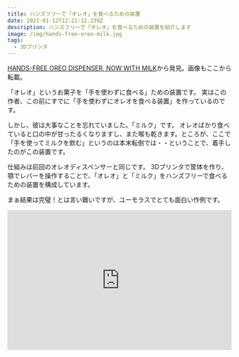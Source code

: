 ```yaml
---
title: ハンズフリーで「オレオ」を食べるための装置
date: 2021-01-12T12:21:12.239Z
description: ハンズフリーで「オレオ」を食べるための装置を紹介します
image: /img/hands-free-oreo-milk.jpg
tags:
  - 3Dプリンタ
---
```

[HANDS-FREE OREO DISPENSER, NOW WITH MILK](https://hackaday.com/2020/02/09/hands-free-oreo-dispenser-now-with-milk/)から発見。画像もここから転載。

「オレオ」というお菓子を「手を使わずに食べる」ための装置です。
実はこの作者、この前にすでに「手を使わずにオレオを食べる装置」を作っているのです。

しかし、彼は大事なことを忘れていました。「ミルク」です。
オレオばかり食べていると口の中が甘ったるくなりますし、また喉も乾きます。ところが、ここで「手を使ってミルクを飲む」というのは本末転倒では・・ということで、着手したのがこの装置です。

仕組みは前回のオレオディスペンサーと同じです。
3Dプリンタで筐体を作り、顎でレバーを操作することで、「オレオ」と「ミルク」をハンズフリーで食べるための装置を構成しています。

まぁ結果は完璧！とは言い難いですが、ユーモラスでとても面白い作例です。

<iframe width="100%" height="315" src="https://www.youtube.com/embed/n1PGXWniQDg" frameborder="0" allow="accelerometer; autoplay; clipboard-write; encrypted-media; gyroscope; picture-in-picture" allowfullscreen></iframe>

